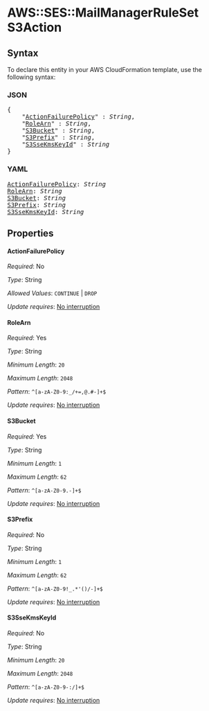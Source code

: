 # AWS::SES::MailManagerRuleSet S3Action

## Syntax

To declare this entity in your AWS CloudFormation template, use the following syntax:

### JSON

<pre>
{
    "<a href="#actionfailurepolicy" title="ActionFailurePolicy">ActionFailurePolicy</a>" : <i>String</i>,
    "<a href="#rolearn" title="RoleArn">RoleArn</a>" : <i>String</i>,
    "<a href="#s3bucket" title="S3Bucket">S3Bucket</a>" : <i>String</i>,
    "<a href="#s3prefix" title="S3Prefix">S3Prefix</a>" : <i>String</i>,
    "<a href="#s3ssekmskeyid" title="S3SseKmsKeyId">S3SseKmsKeyId</a>" : <i>String</i>
}
</pre>

### YAML

<pre>
<a href="#actionfailurepolicy" title="ActionFailurePolicy">ActionFailurePolicy</a>: <i>String</i>
<a href="#rolearn" title="RoleArn">RoleArn</a>: <i>String</i>
<a href="#s3bucket" title="S3Bucket">S3Bucket</a>: <i>String</i>
<a href="#s3prefix" title="S3Prefix">S3Prefix</a>: <i>String</i>
<a href="#s3ssekmskeyid" title="S3SseKmsKeyId">S3SseKmsKeyId</a>: <i>String</i>
</pre>

## Properties

#### ActionFailurePolicy

_Required_: No

_Type_: String

_Allowed Values_: <code>CONTINUE</code> | <code>DROP</code>

_Update requires_: [No interruption](https://docs.aws.amazon.com/AWSCloudFormation/latest/UserGuide/using-cfn-updating-stacks-update-behaviors.html#update-no-interrupt)

#### RoleArn

_Required_: Yes

_Type_: String

_Minimum Length_: <code>20</code>

_Maximum Length_: <code>2048</code>

_Pattern_: <code>^[a-zA-Z0-9:_/+=,@.#-]+$</code>

_Update requires_: [No interruption](https://docs.aws.amazon.com/AWSCloudFormation/latest/UserGuide/using-cfn-updating-stacks-update-behaviors.html#update-no-interrupt)

#### S3Bucket

_Required_: Yes

_Type_: String

_Minimum Length_: <code>1</code>

_Maximum Length_: <code>62</code>

_Pattern_: <code>^[a-zA-Z0-9.-]+$</code>

_Update requires_: [No interruption](https://docs.aws.amazon.com/AWSCloudFormation/latest/UserGuide/using-cfn-updating-stacks-update-behaviors.html#update-no-interrupt)

#### S3Prefix

_Required_: No

_Type_: String

_Minimum Length_: <code>1</code>

_Maximum Length_: <code>62</code>

_Pattern_: <code>^[a-zA-Z0-9!_.*'()/-]+$</code>

_Update requires_: [No interruption](https://docs.aws.amazon.com/AWSCloudFormation/latest/UserGuide/using-cfn-updating-stacks-update-behaviors.html#update-no-interrupt)

#### S3SseKmsKeyId

_Required_: No

_Type_: String

_Minimum Length_: <code>20</code>

_Maximum Length_: <code>2048</code>

_Pattern_: <code>^[a-zA-Z0-9-:/]+$</code>

_Update requires_: [No interruption](https://docs.aws.amazon.com/AWSCloudFormation/latest/UserGuide/using-cfn-updating-stacks-update-behaviors.html#update-no-interrupt)

